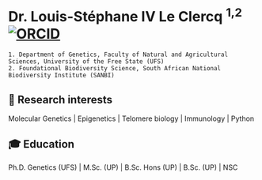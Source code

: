 # Dr. Louis-Stéphane IV Le Clercq <sup>1,2</sup> [![ORCID](https://user-images.githubusercontent.com/85708751/177141712-b19a2b6c-5efd-466c-b867-2ad11bc10b46.png)](https://orcid.org/0000-0002-8713-8920)
```
1. Department of Genetics, Faculty of Natural and Agricultural Sciences, University of the Free State (UFS)
2. Foundational Biodiversity Science, South African National Biodiversity Institute (SANBI)
```
## :microscope: Research interests
Molecular Genetics | Epigenetics | Telomere biology | Immunology | Python
## :mortar_board: Education
Ph.D. Genetics (UFS) | M.Sc. (UP) | B.Sc. Hons (UP) | B.Sc. (UP) | NSC
<!--
**LSLeClercq/LSLeClercq** is a ✨ _special_ ✨ repository because its `README.md` (this file) appears on your GitHub profile.

Here are some ideas to get you started:

- 🔭 I’m currently working on ...
- 🌱 I’m currently learning ...
- 👯 I’m looking to collaborate on ...
- 🤔 I’m looking for help with ...
- 💬 Ask me about ...
- 📫 How to reach me: ...
- 😄 Pronouns: ...
